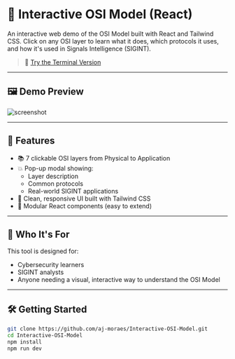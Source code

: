 # 🧠 Interactive OSI Model (React)

An interactive web demo of the OSI Model built with React and Tailwind CSS. Click on any OSI layer to learn what it does, which protocols it uses, and how it's used in Signals Intelligence (SIGINT).

> 🔗 [Try the Terminal Version](./osi_demo.py)

---

## 🖼 Demo Preview

![screenshot](./screenshot.png) <!-- Add this file after your first render -->

---

## 🚀 Features

- 📚 7 clickable OSI layers from Physical to Application
- 💥 Pop-up modal showing:
  - Layer description
  - Common protocols
  - Real-world SIGINT applications
- 🎨 Clean, responsive UI built with Tailwind CSS
- 🧩 Modular React components (easy to extend)

---

## 🧠 Who It's For

This tool is designed for:

- Cybersecurity learners
- SIGINT analysts
- Anyone needing a visual, interactive way to understand the OSI Model

---

## 🛠️ Getting Started

```bash
git clone https://github.com/aj-moraes/Interactive-OSI-Model.git
cd Interactive-OSI-Model
npm install
npm run dev
